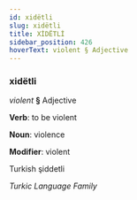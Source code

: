 ```yaml
---
id: xidëtli
slug: xidëtli
title: XİDËTLİ
sidebar_position: 426
hoverText: violent § Adjective
---
```


### xidëtli

*violent* **§** Adjective

**Verb**: to be violent

**Noun**: violence

**Modifier**: violent

Turkish şiddetli 

*Turkic Language Family*
